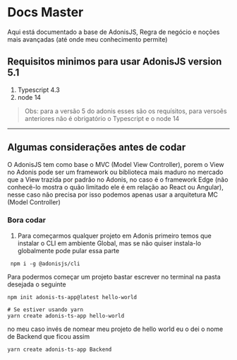 # Docs Master

Aqui está documentado a base de AdonisJS, Regra de negócio e noções mais avançadas (até onde meu conhecimento permite)

## Requisitos minimos para usar AdonisJS version 5.1

1. Typescript 4.3
2. node 14

> Obs: para a versão 5 do adonis esses são os requísitos,
> para versoẽs anteriores não é obrigatório o Typescript e o node 14

---

## Algumas considerações antes de codar

O AdonisJS tem como base o MVC (Model View Controller), porem o View no Adonis
pode ser um framework ou biblioteca mais maduro no mercado que a View
trazida por padrão no Adonis, no caso é o framework Edge (não conhecê-lo mostra
o quão limitado ele é em relação ao React ou Angular), nesse caso não precisa
por isso podemos apenas usar a arquitetura MC (Model Controller)

### Bora codar

1. Para começarmos qualquer projeto em Adonis primeiro temos que instalar o
   CLI
   em ambiente Global, mas se não quiser instala-lo globalmente pode pular essa
   parte

```
 npm i -g @adonisjs/cli
```

Para podermos começar um projeto bastar escrever no terminal na pasta
desejada o seguinte

```
npm init adonis-ts-app@latest hello-world

# Se estiver usando yarn
yarn create adonis-ts-app hello-world
```

no meu caso invés de nomear meu projeto de hello world eu o dei o nome de
Backend que ficou assim

```
yarn create adonis-ts-app Backend
```
